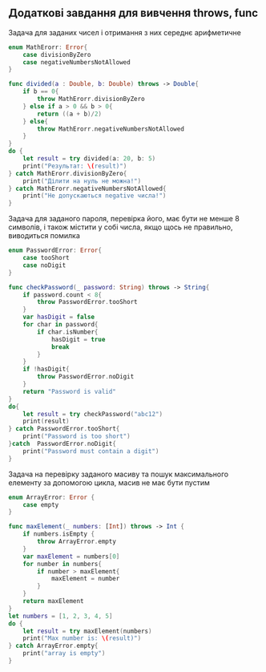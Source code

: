 ## Додаткові завдання для вивчення throws, func

Задача для заданих чисел і отримання з них середнє арифметичне 
```swift
enum MathErorr: Error{
    case divisionByZero
    case negativeNumbersNotAllowed
}

func divided(a : Double, b: Double) throws -> Double{
    if b == 0{
        throw MathErorr.divisionByZero
    } else if a > 0 && b > 0{
        return ((a + b)/2)
    } else{
        throw MathErorr.negativeNumbersNotAllowed
    }
}
do {
    let result = try divided(a: 20, b: 5)
    print("Результат: \(result)")
} catch MathErorr.divisionByZero{
    print("Ділити на нуль не можна!")
} catch MathErorr.negativeNumbersNotAllowed{
    print("Не допускаються negative числа!")
}
```
Задача для заданого пароля, перевірка його, має бути не менше 8 символів, і також містити у собі числа, якщо щось не правильно, виводиться помилка
```swift
enum PasswordError: Error{
    case tooShort
    case noDigit
}

func checkPassword(_ password: String) throws -> String{
    if password.count < 8{
        throw PasswordError.tooShort
    }
    var hasDigit = false
    for char in password{
        if char.isNumber{
            hasDigit = true
            break
        }
    }
    if !hasDigit{
        throw PasswordError.noDigit
    }
    return "Password is valid"
}
do{
    let result = try checkPassword("abc12")
    print(result)
} catch PasswordError.tooShort{
    print("Password is too short")
}catch  PasswordError.noDigit{
    print("Password must contain a digit")
}
```
Задача на перевірку заданого масиву та пошук максимального елементу за допомогою цикла, масив не має бути пустим
```swift
enum ArrayError: Error {
    case empty
}

func maxElement(_ numbers: [Int]) throws -> Int {
    if numbers.isEmpty {
        throw ArrayError.empty
    }
    var maxElement = numbers[0]
    for number in numbers{
        if number > maxElement{
            maxElement = number
        }
    }
    return maxElement
}
let numbers = [1, 2, 3, 4, 5]
do {
    let result = try maxElement(numbers)
    print("Max number is: \(result)")
} catch ArrayError.empty{
    print("array is empty")
}
```
